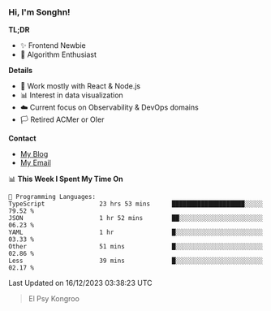 ### Hi, I'm Songhn!

**TL;DR**

- ✨ Frontend Newbie
- 🎈 Algorithm Enthusiast

**Details**

- 🎯 Work mostly with React & Node.js
- 📊 Interest in data visualization
- ☁️ Current focus on Observability & DevOps domains
- 🏳️ Retired ACMer or OIer

**Contact**
- [My Blog](https://blog.songhn.com)
- [My Email](mailto:songhn233@gmail.com)

<!--START_SECTION:waka-->
📊 **This Week I Spent My Time On** 

```text
💬 Programming Languages: 
TypeScript               23 hrs 53 mins      ████████████████████░░░░░   79.52 % 
JSON                     1 hr 52 mins        ██░░░░░░░░░░░░░░░░░░░░░░░   06.23 % 
YAML                     1 hr                █░░░░░░░░░░░░░░░░░░░░░░░░   03.33 % 
Other                    51 mins             █░░░░░░░░░░░░░░░░░░░░░░░░   02.86 % 
Less                     39 mins             █░░░░░░░░░░░░░░░░░░░░░░░░   02.17 % 
```


 Last Updated on 16/12/2023 03:38:23 UTC
<!--END_SECTION:waka-->

> El Psy Kongroo

